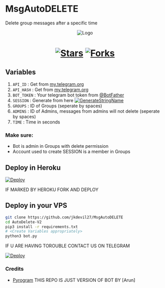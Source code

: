 # MsgAutoDELETE
Delete group messages after a specific time<p align="center">
  <img src="https://telegra.ph/file/7a2468e04559a005dd009.jpg" alt="Logo">
</p>
<h1 align="center">

[![Stars](https://img.shields.io/github/stars/jkdevil27/MsgAutoDELETE?style=flat-square&color=yellow)](https://github.com/jkdevil27/MsgAutoDELETE/stargazers)
[![Forks](https://img.shields.io/github/forks/jkdevil27/MsgAutoDELETE?style=flat-square&color=orange)](https://github.com/jkdevil27/MsgAutoDELETE/fork)
## Variables
1. `API_ID` : Get from [my.telegram.org](https://my.telegram.org/)
2. `API_HASH` : Get from [my.telegram.org](https://my.telegram.org)
3. `BOT_TOKEN` : Your telegram bot token from [@BotFather](https://t.me/BotFather)
4. `SESSION` : Generate from here [![GenerateStringName](https://img.shields.io/badge/repl.it-generateStringName-yellowgreen)](https://repl.it/@subinps/getStringName)
5. `GROUPS` : ID of Groups (seperate by spaces)
6. `ADMINS` : ID of Admins, messages from admins will not delete (seperate by spaces)
7. `TIME` : Time in seconds

### Make sure:
- Bot is admin in Groups with delete permission
- Account used to create SESSION is a member in Groups

## Deploy in Heroku
 [![Deploy](https://www.herokucdn.com/deploy/button.svg)](https://heroku.com/deploy?template=https://github.com/Creatornk/messagedeletebotnk)

IF MARKED BY HEROKU FORK AND DEPLOY 

## Deploy in your VPS

```sh
git clone https://github.com/jkdevil27/MsgAutoDELETE
cd AutoDelete-V2
pip3 install -r requirements.txt
# <Create Variables appropriately>
python3 bot.py
```
IF U ARE HAVING TOROUBLE CONTACT US ON TELEGRAM 

[![Deploy](https://telegra.ph/file/811dee516e504af46eb73.jpg)](https://T.ME/ASTROFLIX)
### Credits
- [Pyrogram](https://github.com/pyrogram/pyrogram)
THIS REPO IS JUST VERSION OF BOT BY 
 [Arun]
